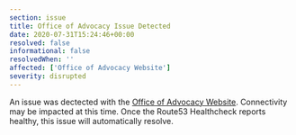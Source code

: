 ```yaml
---
section: issue
title: Office of Advocacy Issue Detected
date: 2020-07-31T15:24:46+00:00
resolved: false
informational: false
resolvedWhen: ''
affected: ['Office of Advocacy Website']
severity: disrupted
---
```

An issue was dectected with the [Office of Advocacy Website](https://advocacy.sba.gov).  Connectivity may be impacted at this time.  Once the Route53 Healthcheck reports healthy, this issue will automatically resolve.
